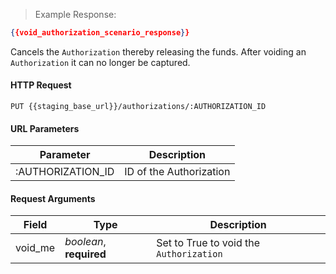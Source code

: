 > Example Response:

```json
{{void_authorization_scenario_response}}
```

Cancels the `Authorization` thereby releasing the funds. After voiding an
`Authorization` it can no longer be captured.

#### HTTP Request

`PUT {{staging_base_url}}/authorizations/:AUTHORIZATION_ID`

#### URL Parameters

Parameter | Description
--------- | -------------------------------------------------------------------
:AUTHORIZATION_ID | ID of the Authorization


#### Request Arguments

Field | Type | Description
----- | ---- | -----------
void_me | *boolean*, **required** | Set to True to void the `Authorization`
